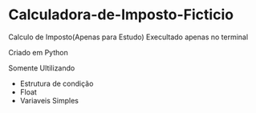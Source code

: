 # Calculadora-de-Imposto-Ficticio
Calculo de Imposto(Apenas para Estudo)
Execultado apenas no terminal

Criado em Python

Somente Ultilizando 
- Estrutura de condição 
- Float
- Variaveis Simples



